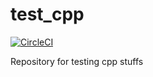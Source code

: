 # test_cpp

[![CircleCI](https://circleci.com/gh/khoitd1997/test_cpp.svg?style=svg)](https://circleci.com/gh/khoitd1997/test_cpp)

Repository for testing cpp stuffs



